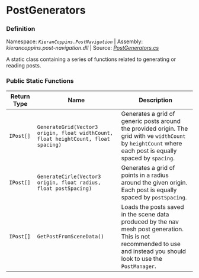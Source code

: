 # PostGenerators

### Definition
Namespace: *`KieranCoppins.PostNavigation`* | Assembly: *kierancoppins.post-navigation.dll* | Source: [*PostGenerators.cs*](../../../Runtime/PostGenerators.cs)

A static class containing a series of functions related to generating or reading posts.

### Public Static Functions
| Return Type | Name | Description |
|-------------|------|-------------|
| `IPost[]` | `GenerateGrid(Vector3 origin, float widthCount, float heightCount, float spacing)` | Generates a grid of generic posts around the provided origin. The grid with ve `widthCount` by `heightCount` where each post is equally spaced by `spacing`. |
| `IPost[]` | `GenerateCirle(Vector3 origin, float radius, float postSpacing)` | Generates a grid of points in a radius around the given origin. Each post is equally spaced by `postSpacing`. |
| `IPost[]` | `GetPostFromSceneData()` | Loads the posts saved in the scene data produced by the nav mesh post generation. This is not recommended to use and instead you should look to use the `PostManager`. |
